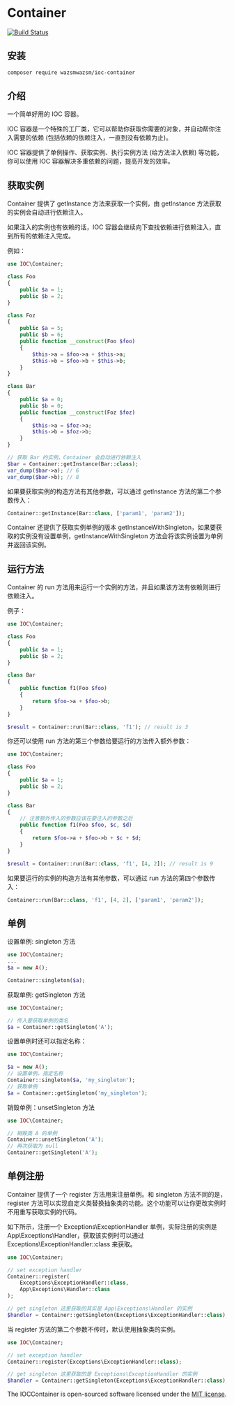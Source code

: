# Container

[![Build Status](https://travis-ci.org/wazsmwazsm/IOCContainer.svg?branch=master)](https://travis-ci.org/wazsmwazsm/IOCContainer)

## 安装

```bash
composer require wazsmwazsm/ioc-container
```
## 介绍

一个简单好用的 IOC 容器。

IOC 容器是一个特殊的工厂类，它可以帮助你获取你需要的对象，并自动帮你注入需要的依赖 (包括依赖的依赖注入，一直到没有依赖为止)。

IOC 容器提供了单例操作、获取实例、执行实例方法 (给方法注入依赖) 等功能，你可以使用 IOC 容器解决多重依赖的问题，提高开发的效率。


## 获取实例

Container 提供了 getInstance 方法来获取一个实例，由 getInstance 方法获取的实例会自动进行依赖注入。

如果注入的实例也有依赖的话，IOC 容器会继续向下查找依赖进行依赖注入，直到所有的依赖注入完成。

例如：

```php
use IOC\Container;

class Foo
{
    public $a = 1;
    public $b = 2;
}

class Foz
{
    public $a = 5;
    public $b = 6;
    public function __construct(Foo $foo)
    {
        $this->a = $foo->a + $this->a;
        $this->b = $foo->b + $this->b;
    }
}

class Bar
{
    public $a = 0;
    public $b = 0;
    public function __construct(Foz $foz)
    {
        $this->a = $foz->a;
        $this->b = $foz->b;
    }
}

// 获取 Bar 的实例，Container 会自动进行依赖注入
$bar = Container::getInstance(Bar::class);
var_dump($bar->a); // 6
var_dump($bar->b); // 8
```

如果要获取实例的构造方法有其他参数，可以通过 getInstance 方法的第二个参数传入：
```php
Container::getInstance(Bar::class, ['param1', 'param2']);
```

Container 还提供了获取实例单例的版本 getInstanceWithSingleton，如果要获取的实例没有设置单例，getInstanceWithSingleton 方法会将该实例设置为单例并返回该实例。


## 运行方法

Container 的 run 方法用来运行一个实例的方法，并且如果该方法有依赖则进行依赖注入。

例子：
```php
use IOC\Container;

class Foo
{
    public $a = 1;
    public $b = 2;
}

class Bar
{
    public function f1(Foo $foo)
    {
        return $foo->a + $foo->b;
    }
}

$result = Container::run(Bar::class, 'f1'); // result is 3
```

你还可以使用 run 方法的第三个参数给要运行的方法传入额外参数：

```php
use IOC\Container;

class Foo
{
    public $a = 1;
    public $b = 2;
}

class Bar
{
	// 注意额外传入的参数应该在要注入的参数之后
    public function f1(Foo $foo, $c, $d)
    {
        return $foo->a + $foo->b + $c + $d;
    }
}

$result = Container::run(Bar::class, 'f1', [4, 2]); // result is 9
```

如果要运行的实例的构造方法有其他参数，可以通过 run 方法的第四个参数传入：
```php
Container::run(Bar::class, 'f1', [4, 2], ['param1', 'param2']);
```

## 单例

设置单例: singleton 方法
```php
use IOC\Container;
...
$a = new A();

Container::singleton($a);
```
获取单例: getSingleton 方法

```php
use IOC\Container;

// 传入要获取单例的类名
$a = Container::getSingleton('A');
```
设置单例时还可以指定名称：
```php
use IOC\Container;

$a = new A();
// 设置单例，指定名称
Container::singleton($a, 'my_singleton');
// 获取单例
$a = Container::getSingleton('my_singleton');
```

销毁单例：unsetSingleton 方法
```php
use IOC\Container;

// 销毁类 A 的单例
Container::unsetSingleton('A');
// 再次获取为 null
Container::getSingleton('A');
```

## 单例注册

Container 提供了一个 register 方法用来注册单例。和 singleton 方法不同的是，register 方法可以实现自定义类替换抽象类的功能。这个功能可以让你更改实例时不用重写获取实例的代码。

如下所示，注册一个 Exceptions\ExceptionHandler 单例，实际注册的实例是 App\Exceptions\Handler，获取该实例时可以通过 Exceptions\ExceptionHandler::class 来获取。
```php
use IOC\Container;

// set exception handler
Container::register(
    Exceptions\ExceptionHandler::class, 
    App\Exceptions\Handler::class
);

// get singleton 这里获取的其实是 App\Exceptions\Handler 的实例
$handler = Container::getSingleton(Exceptions\ExceptionHandler::class);

```

当 register 方法的第二个参数不传时，默认使用抽象类的实例。
```php
use IOC\Container;

// set exception handler
Container::register(Exceptions\ExceptionHandler::class);

// get singleton 这里获取的是 Exceptions\ExceptionHandler 的实例
$handler = Container::getSingleton(Exceptions\ExceptionHandler::class);

```

The IOCContainer is open-sourced software licensed under the [MIT license](http://opensource.org/licenses/MIT).

